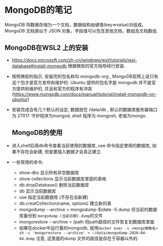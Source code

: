 # MongoDB的笔记

MongoDB 将数据存储为一个文档，数据结构由键值(key=>value)对组成。MongoDB 文档类似于 JSON 对象。字段值可以包含其他文档，数组及文档数组.

## MongoDB在WSL2 上的安装

- https://docs.microsoft.com/zh-cn/windows/wsl/tutorials/wsl-database#install-mongodb 根据微软的官方指导经行安装.

- 按照微软的指示, 安装完的包名称叫 mongodb-org , MongoDB官网上说只有这个包才是官方发布和维护的. Ubuntu 提供的包名字是 mongodb 并不是官方提供和维护的, 并且和官方的程序有冲突  (https://www.mongodb.com/docs/manual/tutorial/install-mongodb-on-ubuntu/)

- 安装完成会有几个默认的设定, 数据放在 /data/db , 默认的数据库服务器端口为 27017.  守护程序为mongod, shell 程序为 mongosh, 老版为mongo.

  ## MongoDB的使用

- 进入shell后用db命令查看当前使用的数据库, use 命令指定使用的数据库, 如果不存在会新建, 但是要插入数据才会真正建立.

- 一些常用的命令: 
  - show dbs 显示所有非空数据库
  - show collections 显示当前数据库里面的表格
  - db.dropDatabase() 删除当前数据库
  - db 显示当前数据库
  - use 指定当前数据库 (不存在会新建)
  - db.creatCollection(name, options) 建立新的表
  - mongodump --archive > mongodump-$(date -I).dump 将当前的数据库备份到 `mongodump-(当前日期).dump`的文件
  - mongorestore --archive < /path 将path路径的文件恢复到数据库里面
  - 如果在docker中运行着的mongodb, 就用`docker exec -i <mongo镜像名> sh -c 'mongorestore --archive' < ~/data/mongodump-2020-04-04.dump` 注意, 这里面的dump 文件的路径是存在于容器以外的.